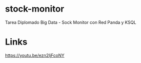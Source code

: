 # stock-monitor
Tarea Diplomado Big Data - Sock Monitor con Red Panda y KSQL

# Links
https://youtu.be/ezn2IjFcoNY
